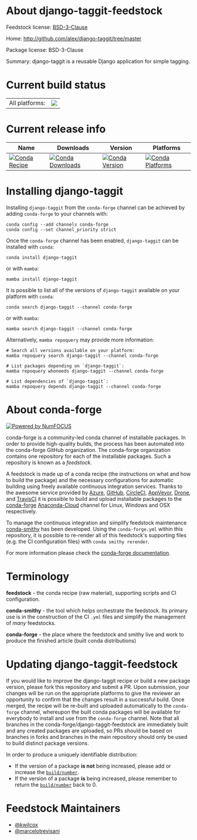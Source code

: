 About django-taggit-feedstock
=============================

Feedstock license: [BSD-3-Clause](https://github.com/conda-forge/django-taggit-feedstock/blob/main/LICENSE.txt)

Home: http://github.com/alex/django-taggit/tree/master

Package license: BSD-3-Clause

Summary: django-taggit is a reusable Django application for simple tagging.

Current build status
====================


<table><tr><td>All platforms:</td>
    <td>
      <a href="https://dev.azure.com/conda-forge/feedstock-builds/_build/latest?definitionId=3859&branchName=main">
        <img src="https://dev.azure.com/conda-forge/feedstock-builds/_apis/build/status/django-taggit-feedstock?branchName=main">
      </a>
    </td>
  </tr>
</table>

Current release info
====================

| Name | Downloads | Version | Platforms |
| --- | --- | --- | --- |
| [![Conda Recipe](https://img.shields.io/badge/recipe-django--taggit-green.svg)](https://anaconda.org/conda-forge/django-taggit) | [![Conda Downloads](https://img.shields.io/conda/dn/conda-forge/django-taggit.svg)](https://anaconda.org/conda-forge/django-taggit) | [![Conda Version](https://img.shields.io/conda/vn/conda-forge/django-taggit.svg)](https://anaconda.org/conda-forge/django-taggit) | [![Conda Platforms](https://img.shields.io/conda/pn/conda-forge/django-taggit.svg)](https://anaconda.org/conda-forge/django-taggit) |

Installing django-taggit
========================

Installing `django-taggit` from the `conda-forge` channel can be achieved by adding `conda-forge` to your channels with:

```
conda config --add channels conda-forge
conda config --set channel_priority strict
```

Once the `conda-forge` channel has been enabled, `django-taggit` can be installed with `conda`:

```
conda install django-taggit
```

or with `mamba`:

```
mamba install django-taggit
```

It is possible to list all of the versions of `django-taggit` available on your platform with `conda`:

```
conda search django-taggit --channel conda-forge
```

or with `mamba`:

```
mamba search django-taggit --channel conda-forge
```

Alternatively, `mamba repoquery` may provide more information:

```
# Search all versions available on your platform:
mamba repoquery search django-taggit --channel conda-forge

# List packages depending on `django-taggit`:
mamba repoquery whoneeds django-taggit --channel conda-forge

# List dependencies of `django-taggit`:
mamba repoquery depends django-taggit --channel conda-forge
```


About conda-forge
=================

[![Powered by
NumFOCUS](https://img.shields.io/badge/powered%20by-NumFOCUS-orange.svg?style=flat&colorA=E1523D&colorB=007D8A)](https://numfocus.org)

conda-forge is a community-led conda channel of installable packages.
In order to provide high-quality builds, the process has been automated into the
conda-forge GitHub organization. The conda-forge organization contains one repository
for each of the installable packages. Such a repository is known as a *feedstock*.

A feedstock is made up of a conda recipe (the instructions on what and how to build
the package) and the necessary configurations for automatic building using freely
available continuous integration services. Thanks to the awesome service provided by
[Azure](https://azure.microsoft.com/en-us/services/devops/), [GitHub](https://github.com/),
[CircleCI](https://circleci.com/), [AppVeyor](https://www.appveyor.com/),
[Drone](https://cloud.drone.io/welcome), and [TravisCI](https://travis-ci.com/)
it is possible to build and upload installable packages to the
[conda-forge](https://anaconda.org/conda-forge) [Anaconda-Cloud](https://anaconda.org/)
channel for Linux, Windows and OSX respectively.

To manage the continuous integration and simplify feedstock maintenance
[conda-smithy](https://github.com/conda-forge/conda-smithy) has been developed.
Using the ``conda-forge.yml`` within this repository, it is possible to re-render all of
this feedstock's supporting files (e.g. the CI configuration files) with ``conda smithy rerender``.

For more information please check the [conda-forge documentation](https://conda-forge.org/docs/).

Terminology
===========

**feedstock** - the conda recipe (raw material), supporting scripts and CI configuration.

**conda-smithy** - the tool which helps orchestrate the feedstock.
                   Its primary use is in the construction of the CI ``.yml`` files
                   and simplify the management of *many* feedstocks.

**conda-forge** - the place where the feedstock and smithy live and work to
                  produce the finished article (built conda distributions)


Updating django-taggit-feedstock
================================

If you would like to improve the django-taggit recipe or build a new
package version, please fork this repository and submit a PR. Upon submission,
your changes will be run on the appropriate platforms to give the reviewer an
opportunity to confirm that the changes result in a successful build. Once
merged, the recipe will be re-built and uploaded automatically to the
`conda-forge` channel, whereupon the built conda packages will be available for
everybody to install and use from the `conda-forge` channel.
Note that all branches in the conda-forge/django-taggit-feedstock are
immediately built and any created packages are uploaded, so PRs should be based
on branches in forks and branches in the main repository should only be used to
build distinct package versions.

In order to produce a uniquely identifiable distribution:
 * If the version of a package **is not** being increased, please add or increase
   the [``build/number``](https://docs.conda.io/projects/conda-build/en/latest/resources/define-metadata.html#build-number-and-string).
 * If the version of a package **is** being increased, please remember to return
   the [``build/number``](https://docs.conda.io/projects/conda-build/en/latest/resources/define-metadata.html#build-number-and-string)
   back to 0.

Feedstock Maintainers
=====================

* [@kwilcox](https://github.com/kwilcox/)
* [@marcelotrevisani](https://github.com/marcelotrevisani/)


